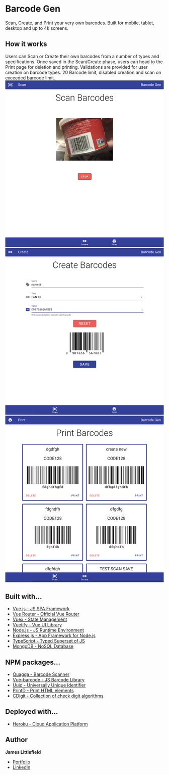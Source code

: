 # Barcode Gen

Scan, Create, and Print your very own barcodes. Built for mobile, tablet, desktop and up to 4k screens.

## How it works

Users can Scan or Create their own barcodes from a number of types and specifications. Once saved in the Scan/Create phase, users can head to the Print page for deletion and printing. Validations are provided for user creation on barcode types. 20 Barcode limit, disabled creation and scan on exceeded barcode limit.
![Scan](assets/images/Scan.png)
![Create](assets/images/Create.png)
![Print](assets/images/Print.png)

## Built with...

* [Vue.js - JS SPA Framework](https://vuejs.org/)
* [Vue Router - Official Vue Router](https://router.vuejs.org/)
* [Vuex - State Management](https://vuex.vuejs.org/)
* [Vuetify - Vue UI Library](https://vuetifyjs.com/en/)
* [Node.js - JS Runtime Environment](https://nodejs.org/en/)
* [Express.js - App Framework for Node.js](https://expressjs.com/)
* [TypeScript - Typed Superset of JS](https://www.typescriptlang.org/)
* [MongoDB - NoSQL Database](https://www.mongodb.com/)

## NPM packages...

* [Quagga - Barcode Scanner](https://www.npmjs.com/package/quagga)
* [Vue-barcode - JS Barcode Library](https://www.npmjs.com/package/vue-barcode)
* [Uuid - Universally Unique Identifier](https://www.npmjs.com/package/uuid)
* [PrintD - Print HTML elements](https://www.npmjs.com/package/printd)
* [CDigit - Collection of check digit algorithms](https://www.npmjs.com/package/cdigit)

## Deployed with...

* [Heroku - Cloud Application Platform](https://www.heroku.com/)

## Author

**James Littlefield**
* [Portfolio](https://www.jameslittlefield.net/)
* [LinkedIn](https://www.linkedin.com/in/james-littlefield-93037713b/)

